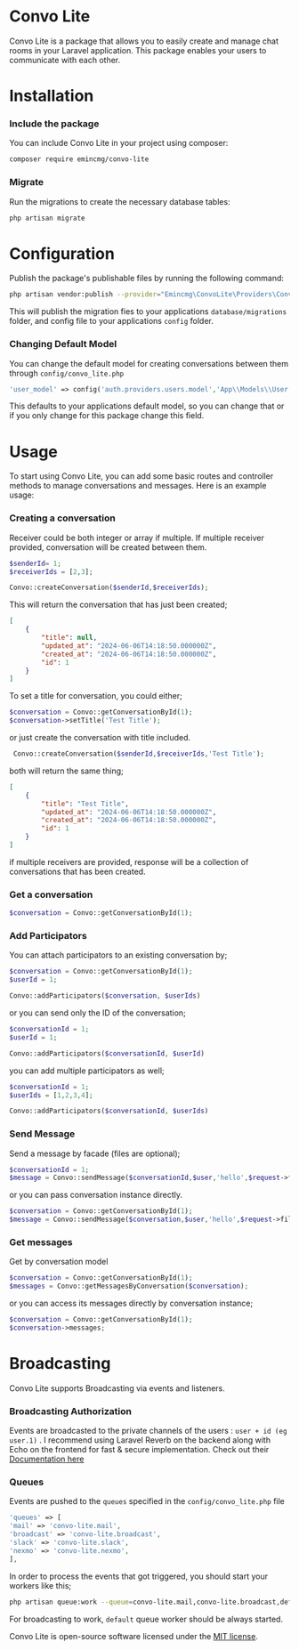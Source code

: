 # Convo Lite

Convo Lite is a package that allows you to easily create and manage chat rooms in your Laravel application. This package
enables your users to communicate with each other.

# Installation

### Include the package

You can include Convo Lite in your project using composer:

```bash
composer require emincmg/convo-lite
```

### Migrate

Run the migrations to create the necessary database tables:

```bash
php artisan migrate
```

# Configuration

Publish the package's publishable files by running the following command:

```bash
php artisan vendor:publish --provider="Emincmg\ConvoLite\Providers\ConversationServiceProvider"
```

This will publish the migration fies to your applications `database/migrations` folder, and config file to your applications `config` folder.

### Changing Default Model

You can change the default model for creating conversations between them through `config/convo_lite.php`

```php
'user_model' => config('auth.providers.users.model','App\\Models\\User.php'),
```

This defaults to your applications default model, so you can change that or if you only change for this package change
this field.

# Usage

To start using Convo Lite, you can add some basic routes and controller methods to manage conversations and messages.
Here is an example usage:

### Creating a conversation

Receiver could be both integer or array if multiple. If multiple receiver provided, conversation will be created between
them.

```php
$senderId= 1;
$receiverIds = [2,3];

Convo::createConversation($senderId,$receiverIds);
```

This will return the conversation that has just been created;

```json
[
    {
        "title": null,
        "updated_at": "2024-06-06T14:18:50.000000Z",
        "created_at": "2024-06-06T14:18:50.000000Z",
        "id": 1
    }
]
```

To set a title for conversation, you could either;

```php
$conversation = Convo::getConversationById(1);
$conversation->setTitle('Test Title');
```

or just create the conversation with title included.

```php
 Convo::createConversation($senderId,$receiverIds,'Test Title');
```

both will return the same thing;

```json
[
    {
        "title": "Test Title",
        "updated_at": "2024-06-06T14:18:50.000000Z",
        "created_at": "2024-06-06T14:18:50.000000Z",
        "id": 1
    }
]
```

if multiple receivers are provided, response will be a collection of conversations that has been created.

### Get a conversation

```php
$conversation = Convo::getConversationById(1);
```

### Add Participators

You can attach participators to an existing conversation by;

````php
$conversation = Convo::getConversationById(1);
$userId = 1;

Convo::addParticipators($conversation, $userIds)
````
or you can send only the ID of the conversation;
````php
$conversationId = 1;
$userId = 1;

Convo::addParticipators($conversationId, $userId)
````

you can add multiple participators as well;

````php
$conversationId = 1;
$userIds = [1,2,3,4];

Convo::addParticipators($conversationId, $userIds)
````

### Send Message

Send a message by facade (files are optional);

```php
$conversationId = 1;
$message = Convo::sendMessage($conversationId,$user,'hello',$request->files());
```
or you can pass conversation instance directly.
````php
$conversation = Convo::getConversationById(1);
$message = Convo::sendMessage($conversation,$user,'hello',$request->files());
````



### Get messages

Get by conversation model

```php
$conversation = Convo::getConversationById(1);
$messages = Convo::getMessagesByConversation($conversation);
```

or you can access its messages directly by conversation instance;

```php
$conversation = Convo::getConversationById(1);
$conversation->messages;
```

# Broadcasting

Convo Lite supports Broadcasting via events and listeners.

### Broadcasting Authorization

Events are broadcasted to the private channels of the users : `user + id (eg user.1)` . I recommend using Laravel Reverb on the backend along with Echo on the frontend for fast & secure implementation. Check out their [Documentation here](https://laravel.com/docs/11.x/reverb)

### Queues

Events are pushed to the `queues` specified in the `config/convo_lite.php` file

```php
'queues' => [
'mail' => 'convo-lite.mail',
'broadcast' => 'convo-lite.broadcast',
'slack' => 'convo-lite.slack',
'nexmo' => 'convo-lite.nexmo',
],
```

In order to process the events that got triggered, you should start your workers like this;

```bash
php artisan queue:work --queue=convo-lite.mail,convo-lite.broadcast,default
```

For broadcasting to work, `default` queue worker should be always started.

Convo Lite is open-source software licensed under the [MIT license](LICENSE.md).


